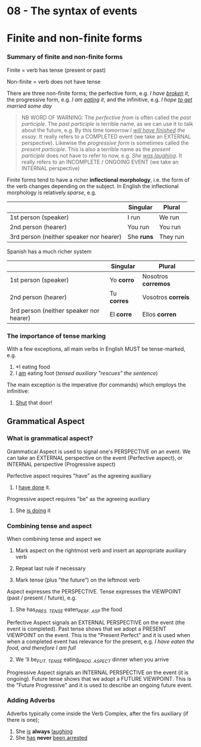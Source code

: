 # 08 - The syntax of events

# Finite and non-finite forms

### Summary of finite and non-finite forms

Finite = verb has tense (present or past)

Non-finite = verb does not have tense

There are three non-finite forms; the perfective form, e.g. *I have <u>broken</u> it*, the progressive form, e.g. *I am <u>eating</u> it*, and the infinitive, e.g. *I hope <u>to get</u> married some day*

> NB WORD OF WARNING: The *perfective from* is often called the *past participle*. The *past participle* is terrible name, as we can use it to talk about the future, e.g. By this time tomorrow *I <u>will have finished</u> the essay*. It really refers to a COMPLETED event (we take an EXTERNAL perspective). Likewise the *progressive form* is sometimes called the *present participle*. This is also a terrible name as the *present participle* does not have to refer to now, e.g. *She <u>was laughing</u>*. It really refers to an INCOMPLETE / ONGOING EVENT (we take an INTERNAL perspective)

Finite forms tend to have a richer **inflectional morphology**, i.e. the form of the verb changes depending on the subject. In English the inflectional morphology is relatively *sparse*, e.g.

|                                         | Singular     | Plural   |
| --------------------------------------- | ------------ | -------- |
| 1st person (speaker)                    | I run        | We run   |
| 2nd person (hearer)                     | You run      | You run  |
| 3rd person (neither speaker nor hearer) | She **runs** | They run |

Spanish has a much richer system

|                                         | Singular      | Plural                |
| --------------------------------------- | ------------- | --------------------- |
| 1st person (speaker)                    | Yo **corro**  | Nosotros **corremos** |
| 2nd person (hearer)                     | Tu **corres** | Vosotros **correís**  |
| 3rd person (neither speaker nor hearer) | El **corre**  | Ellos **corren**      |

### The importance of tense marking

With a few exceptions, all main verbs in English MUST be tense-marked, e.g.

1. *I eating food
2. I <u>am</u> eating foot (*tensed auxiliary "rescues" the sentence*)

The main exception is the imperative (for commands) which employs the infinitive:

1. <u>Shut</u> that door!

## Grammatical Aspect

### What is grammatical aspect?

Grammatical Aspect is used to signal one's PERSPECTIVE on an event. We can take an EXTERNAL perspective on the event (Perfective aspect), or INTERNAL perspective (Progressive aspect)

Perfective aspect requires "have" as the agreeing auxiliary

1. I <u>have done</u> it.

Progressive aspect requires "be" as the agreeing auxiliary

1. She <u>is doing</u> it

### Combining tense and aspect

When combining tense and aspect we

1. Mark aspect on the rightmost verb and insert an appropriate auxiliary verb 

2. Repeat last rule if necessary
3. Mark tense (plus ”the future”) on the leftmost verb

Aspect expresses the PERSPECTIVE. Tense expresses the VIEWPOINT (past / present / future), e.g.

1. She has$_{PRES.~TENSE}$ eaten$_{PERF.~ASP}$ the food

Perfective Aspect signals an EXTERNAL PERSPECTIVE on the event (the event is completed). Past tense shows that we adopt a PRESENT VIEWPOINT on the event. This is the "Present Perfect" and it is used when when a completed event has relevance for the present, e.g. *I have eaten the food, and therefore I am full*

2. We 'll be$_{FUT.~TENSE}$ eating$_{PROG.~ASPECT}$ dinner when you arrive

Progressive Aspect signals an INTERNAL PERSPECTIVE on the event (it is ongoing). Future tense shows that we adopt a FUTURE VIEWPOINT. This is the "Future Progressive" and it is used to describe an ongoing future event.

### Adding Adverbs

Adverbs typically come inside the Verb Complex, after the firs auxiliary (if there is one);

1. She <u>is</u> **always** <u>laughing</u>
2. She <u>has</u> **never** <u>been arrested</u>